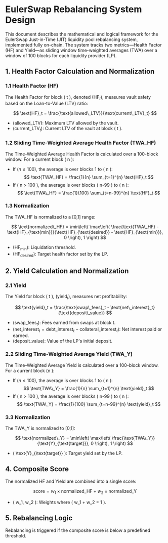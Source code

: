 # EulerSwap Rebalancing System Design

This document describes the mathematical and logical framework for the EulerSwap Just-in-Time (JIT) liquidity pool rebalancing system, implemented fully on-chain. The system tracks two metrics—Health Factor (HF) and Yield—as sliding window time-weighted averages (TWA) over a window of 100 blocks for each liquidity provider (LP).

## 1. Health Factor Calculation and Normalization

### 1.1 Health Factor (HF)

The Health Factor for block \( t \), denoted \($\text{HF}_t$), measures vault safety based on the Loan-to-Value (LTV) ratio:

$$
\text{HF}_t = \frac{\text{allowed\_LTV}}{\text{current\_LTV}_t}
$$

- \($\text{allowed\_LTV}$): Maximum LTV allowed by the vault.
- \($\text{current\_LTV}_t$): Current LTV of the vault at block \( t \).

### 1.2 Sliding Time-Weighted Average Health Factor (TWA_HF)

The Time-Weighted Average Health Factor is calculated over a 100-block window. For a current block \( n \):

- If \($n \leq 100$), the average is over blocks 1 to \( n \):
  $$
  \text{TWA\_HF} = \frac{1}{n} \sum_{t=1}^{n} \text{HF}_t
  $$
- If \( n > 100 \), the average is over blocks \( n-99 \) to \( n \):
  $$
  \text{TWA\_HF} = \frac{1}{100} \sum_{t=n-99}^{n} \text{HF}_t
  $$


### 1.3 Normalization

The TWA_HF is normalized to a [0,1] range:

$$
\text{normalized\_HF} = \min\left( \max\left( \frac{\text{TWA\_HF} - \text{HF}_{\text{min}}}{\text{HF}_{\text{desired}} - \text{HF}_{\text{min}}}, 0 \right), 1 \right)
$$

- \($\text{HF}_{\text{min}}$): Liquidation threshold.
- \($\text{HF}_{\text{desired}}$): Target health factor set by the LP.

## 2. Yield Calculation and Normalization

### 2.1 Yield

The Yield for block \( t \), \($\text{yield}_t$), measures net profitability:

$$
\text{yield}_t = \frac{\text{swap\_fees}_t - \text{net\_interest}_t}{\text{deposit\_value}}
$$

- \($\text{swap\_fees}_t$): Fees earned from swaps at block t.
- \($\text{net\_interest}_t = \text{debt\_interest}_t - \text{collateral\_interest}_t$): Net interest paid or earned.
- \($\text{deposit\_value}$): Value of the LP's initial deposit.

### 2.2 Sliding Time-Weighted Average Yield (TWA_Y)

The Time-Weighted Average Yield is calculated over a 100-block window. For a current block \(n \):

- If \($n \leq 100$), the average is over blocks 1 to \( n \):
  $$
  \text{TWA\_Y} = \frac{1}{n} \sum_{t=1}^{n} \text{yield}_t
  $$
- If \( n > 100 \), the average is over blocks \( n-99 \) to \( n \):
  $$
  \text{TWA\_Y} = \frac{1}{100} \sum_{t=n-99}^{n} \text{yield}_t
  $$

### 3.3 Normalization

The TWA_Y is normalized to [0,1]:

$$
\text{normalized\_Y} = \min\left( \max\left( \frac{\text{TWA\_Y}}{\text{Y}_{\text{target}}}, 0 \right), 1 \right)
$$

- \( \text{Y}_{\text{target}} \): Target yield set by the LP.

## 4. Composite Score

The normalized HF and Yield are combined into a single score:

$$
\text{score} = w_1 \times \text{normalized\_HF} + w_2 \times \text{normalized\_Y}
$$

- \( w_1, w_2 \): Weights where \( w_1 + w_2 = 1 \).

## 5. Rebalancing Logic

Rebalancing is triggered if the composite score is below a predefined threshold.

